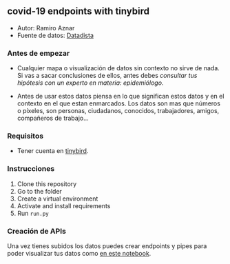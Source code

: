 ## covid-19 endpoints with tinybird


* Autor: Ramiro Aznar
* Fuente de datos: [Datadista](https://github.com/datadista/datasets/tree/master/COVID%2019)


### Antes de empezar

* Cualquier mapa o visualización de datos sin contexto no sirve de nada. Si vas a sacar conclusiones de ellos, antes debes *consultar tus hipótesis con un experto en materia: epidemiólogo*. 

* Antes de usar estos datos piensa en lo que significan estos datos y en el contexto en el que estan enmarcados. Los datos son mas que números o píxeles, son personas, ciudadanos, conocidos, trabajadores, amigos, compañeros de trabajo...

### Requisitos

* Tener cuenta en [tinybird](https://www.tinybird.co/).

### Instrucciones

1. Clone this repository
2. Go to the folder
3. Create a virtual environment
4. Activate and install requirements
5. Run `run.py`

### Creación de APIs

Una vez tienes subidos los datos puedes crear endpoints y pipes para poder visualizar tus datos como [en este notebook](https://observablehq.com/@ramiroaznar/tinybird-pipes-and-vega).
